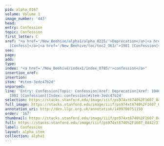 ```yaml
---
pid: alpha_0167
volume: Volume 1
image_number: '443'
head: 
entry: Confession
topic: Confession
first_letter: C
xref: "<a href='/New_Beehive/alpha1/alpha_0225/'>Deprecation</a>|<a href='/New_Beehive/toc/toc2_203/'>1046
  [Confess]</a>|<a href='/New_Beehive/toc/toc2_363/'>1981 [Confession]</a>"
see: 
page: 
add: 
type: 
index: "<a href='/New_Beehive/index1/index_0785/'>confession</a>"
insertion_xref: 
insertion: 
item: "#item-3edc47b2d"
unparsed: 
line: 'Entry: Confession|Topic: Confession|Xref: Deprecation|Xref: 1046 [Confess]|Xref:
  1981 [Confession]|Index: confession|#item-3edc47b2d'
selection: https://stacks.stanford.edu/image/iiif/ps974xt6740%2F1607_0442/370,4448,3124,633/full/0/default.jpg
full_image: https://stacks.stanford.edu/image/iiif/ps974xt6740%2F1607_0442/full/full/0/default.jpg
annotation_uri: http://dev.llgc.org.uk/annotation/1499700751150
order: '167'
thumbnail: https://stacks.stanford.edu/image/iiif/ps974xt6740%2F1607_0442/370,4448,600,180/250,/0/default.jpg
full: https://stacks.stanford.edu/image/iiif/ps974xt6740%2F1607_0442/370,4448,3124,633/full/0/default.jpg
label: Confession
layout: alpha_item
collection: alpha1
---
```

